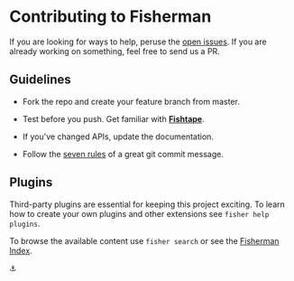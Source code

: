 # Contributing to Fisherman

If you are looking for ways to help, peruse the [open issues][issues]. If you are already working on something, feel free to send us a PR.

## Guidelines

* Fork the repo and create your feature branch from master.

* Test before you push. Get familiar with **[Fishtape][fishtape]**.

* If you've changed APIs, update the documentation.

* Follow the [seven rules][seven-rules] of a great git commit message.

## Plugins

Third-party plugins are essential for keeping this project exciting. To learn how to create your own plugins and other extensions see `fisher help plugins`.

To browse the available content use `fisher search` or see the [Fisherman Index][fisher-index].


:anchor:


<!-- Links -->

[org]: https://github.com/fisherman
[bugs]: https://github.com/fisherman/fisherman/issues
[issues]: https://github.com/fisherman/fisherman/issues?q=is%3Aopen+is%3Aissue
[fishtape]: https://github.com/fisherman/fishtape
[fish-docs]: http://fishshell.com/docs/current/index.html  
[seven-rules]: http://chris.beams.io/posts/git-commit/#seven-rules
[fisher-index]: https://github.com/fisherman/fisher-index
[wharf-link]: https://fisherman-wharf.herokuapp.com/
[wharf-badge]: https://img.shields.io/badge/wharf-join%20the%20chat-00cc99.svg?style=flat-square
